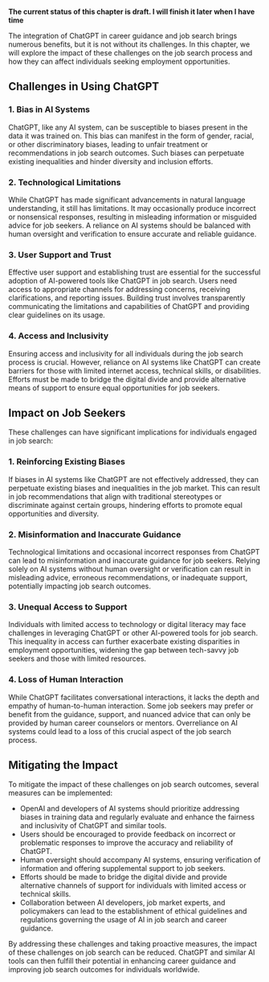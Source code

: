 **The current status of this chapter is draft. I will finish it later when I have time**

The integration of ChatGPT in career guidance and job search brings numerous benefits, but it is not without its challenges. In this chapter, we will explore the impact of these challenges on the job search process and how they can affect individuals seeking employment opportunities.

**Challenges in Using ChatGPT**
-------------------------------

### 1. Bias in AI Systems

ChatGPT, like any AI system, can be susceptible to biases present in the data it was trained on. This bias can manifest in the form of gender, racial, or other discriminatory biases, leading to unfair treatment or recommendations in job search outcomes. Such biases can perpetuate existing inequalities and hinder diversity and inclusion efforts.

### 2. Technological Limitations

While ChatGPT has made significant advancements in natural language understanding, it still has limitations. It may occasionally produce incorrect or nonsensical responses, resulting in misleading information or misguided advice for job seekers. A reliance on AI systems should be balanced with human oversight and verification to ensure accurate and reliable guidance.

### 3. User Support and Trust

Effective user support and establishing trust are essential for the successful adoption of AI-powered tools like ChatGPT in job search. Users need access to appropriate channels for addressing concerns, receiving clarifications, and reporting issues. Building trust involves transparently communicating the limitations and capabilities of ChatGPT and providing clear guidelines on its usage.

### 4. Access and Inclusivity

Ensuring access and inclusivity for all individuals during the job search process is crucial. However, reliance on AI systems like ChatGPT can create barriers for those with limited internet access, technical skills, or disabilities. Efforts must be made to bridge the digital divide and provide alternative means of support to ensure equal opportunities for job seekers.

**Impact on Job Seekers**
-------------------------

These challenges can have significant implications for individuals engaged in job search:

### 1. Reinforcing Existing Biases

If biases in AI systems like ChatGPT are not effectively addressed, they can perpetuate existing biases and inequalities in the job market. This can result in job recommendations that align with traditional stereotypes or discriminate against certain groups, hindering efforts to promote equal opportunities and diversity.

### 2. Misinformation and Inaccurate Guidance

Technological limitations and occasional incorrect responses from ChatGPT can lead to misinformation and inaccurate guidance for job seekers. Relying solely on AI systems without human oversight or verification can result in misleading advice, erroneous recommendations, or inadequate support, potentially impacting job search outcomes.

### 3. Unequal Access to Support

Individuals with limited access to technology or digital literacy may face challenges in leveraging ChatGPT or other AI-powered tools for job search. This inequality in access can further exacerbate existing disparities in employment opportunities, widening the gap between tech-savvy job seekers and those with limited resources.

### 4. Loss of Human Interaction

While ChatGPT facilitates conversational interactions, it lacks the depth and empathy of human-to-human interaction. Some job seekers may prefer or benefit from the guidance, support, and nuanced advice that can only be provided by human career counselors or mentors. Overreliance on AI systems could lead to a loss of this crucial aspect of the job search process.

**Mitigating the Impact**
-------------------------

To mitigate the impact of these challenges on job search outcomes, several measures can be implemented:

* OpenAI and developers of AI systems should prioritize addressing biases in training data and regularly evaluate and enhance the fairness and inclusivity of ChatGPT and similar tools.
* Users should be encouraged to provide feedback on incorrect or problematic responses to improve the accuracy and reliability of ChatGPT.
* Human oversight should accompany AI systems, ensuring verification of information and offering supplemental support to job seekers.
* Efforts should be made to bridge the digital divide and provide alternative channels of support for individuals with limited access or technical skills.
* Collaboration between AI developers, job market experts, and policymakers can lead to the establishment of ethical guidelines and regulations governing the usage of AI in job search and career guidance.

By addressing these challenges and taking proactive measures, the impact of these challenges on job search can be reduced. ChatGPT and similar AI tools can then fulfill their potential in enhancing career guidance and improving job search outcomes for individuals worldwide.
